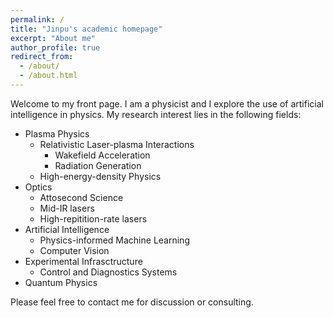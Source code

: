 ```yaml
---
permalink: /
title: "Jinpu's academic homepage"
excerpt: "About me"
author_profile: true
redirect_from: 
  - /about/
  - /about.html
---
```


Welcome to my front page. I am a physicist and I explore the use of artificial intelligence in physics. My research interest lies in the following fields:
- Plasma Physics
  - Relativistic Laser-plasma Interactions
    - Wakefield Acceleration
    - Radiation Generation
  - High-energy-density Physics
- Optics
  - Attosecond Science
  - Mid-IR lasers
  - High-repitition-rate lasers
- Artificial Intelligence
  - Physics-informed Machine Learning
  - Computer Vision
- Experimental Infrasctructure 
  - Control and Diagnostics Systems
- Quantum Physics

Please feel free to contact me for discussion or consulting.
